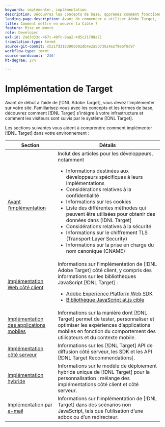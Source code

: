 ```yaml
---
keywords: implémenter, implémentation
description: Découvrez les concepts de base, apprenez comment fonctionne Target et comment il s’intègre à votre infrastructure et comprenez la manière dont les visiteurs sont suivis.
landing-page-description: Avant de commencer à utiliser Adobe Target, il vous faut l’implémenter sur votre site, comprendre quelques concepts et termes de base, et vous familiariser avec son fonctionnement.
title: Comment mettre en oeuvre la Cible ?
feature: Mise en œuvre
role: Developer
exl-id: 2ad3d33c-467c-48fc-8aa2-4d5c21708a71
translation-type: tm+mt
source-git-commit: cb21fd3183900502db4e2a5b73924e2f9ebf8d97
workflow-type: tm+mt
source-wordcount: '236'
ht-degree: 27%

---
```


# Implémentation de Target

Avant de début à l’aide de [!DNL Adobe Target], vous devez l’implémenter sur votre site. Familiarisez-vous avec les concepts et les termes de base, découvrez comment [!DNL Target] s&#39;intègre à votre infrastructure et comment les visiteurs sont suivis par le système [!DNL Target].

Les sections suivantes vous aident à comprendre comment implémenter [!DNL Target] dans votre environnement :

| Section | Détails |
| --- | --- |
| [Avant l’implémentation](c-considerations-before-you-implement-target/considerations-before-you-implement-target.md) | Inclut des articles pour les développeurs, notamment<ul><li>Informations destinées aux développeurs spécifiques à leurs implémentations</li><li>Considérations relatives à la confidentialité</li><li>Informations sur les cookies<li>Liste des différentes méthodes qui peuvent être utilisées pour obtenir des données dans [!DNL Target]</li><li>Considérations relatives à la sécurité</li><li>Informations sur le chiffrement TLS (Transport Layer Security)</li><li>Informations sur la prise en charge du nom canonique (CNAME)</li></ul> |
| [Implémentation Web côté client](/help/c-implementing-target/c-implementing-target-for-client-side-web/implement-target-for-client-side-web.md) | Informations sur l’implémentation de [!DNL Adobe Target] côté client, y compris des informations sur les bibliothèques JavaScript [!DNL Target] :<ul><li>[Adobe Experience Platform Web SDK](/help/c-implementing-target/c-implementing-target-for-client-side-web/aep-web-sdk.md)</li><li>[Bibliothèque JavaScript at.js cible](/help/c-implementing-target/c-implementing-target-for-client-side-web/c-how-atjs-works/how-atjs-works.md)</li></ul> |
| [Implémentation des applications mobiles](/help/c-target-mobile-app/target-mobile-app.md) | Informations sur la manière dont [!DNL Target] permet de tester, personnaliser et optimiser les expériences d’applications mobiles en fonction du comportement des utilisateurs et du contexte mobile. |
| [Implémentation côté serveur](/help/c-implementing-target/c-api-and-sdk-overview/api-and-sdk-overview.md) | Informations sur les [!DNL Target] API de diffusion côté serveur, les SDK et les API [!DNL Target Recommendations]. |
| [Implémentation hybride](/help/c-implementing-target/hybrid-implementation.md) | Informations sur le modèle de déploiement hybride unique de [!DNL Target] pour la personnalisation : mélange des implémentations côté client et côté serveur. |
| [Implémentation par e-mail](c-non-javascript-based-implementation/non-javascript-based-implementation.md) | Informations sur l’implémentation de [!DNL Target] dans des scénarios non JavaScript, tels que l’utilisation d’une adbox ou d’un redirecteur. |
